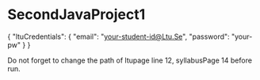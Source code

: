 # SecondJavaProject1

{
  "ltuCredentials": {
    "email": "your-student-id@Ltu.Se",
    "password": "your-pw"
  }
}


Do not forget to change the path of ltupage line 12, syllabusPage 14 before run.

